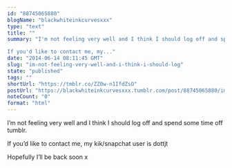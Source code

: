 ```yaml
---
id: "88745065880"
blogName: "blackwhiteinkcurvesxxx"
type: "text"
title: ""
summary: "I'm not feeling very well and I think I should log off and spend some time off tumblr. 

If you'd like to contact me, my..."
date: "2014-06-14 08:11:45 GMT"
slug: "im-not-feeling-very-well-and-i-think-i-should-log"
state: "published"
tags: ""
shortUrl: "https://tmblr.co/ZZ0w-n1IfdZsO"
postUrl: "https://blackwhiteinkcurvesxxx.tumblr.com/post/88745065880/im-not-feeling-very-well-and-i-think-i-should-log"
noteCount: "0"
format: "html"
---
```


I’m not feeling very well and I think I should log off and spend some time off tumblr. 

If you’d like to contact me, my kik/snapchat user is dottjt

Hopefully I’ll be back soon x